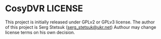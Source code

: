 CosyDVR LICENSE
=======

This project is initially released under GPLv2 or GPLv3 license.
The author of this project is Serg Stetsuk (serg_stetsuk@ukr.net)
Authour may change license terms on his own decision.
